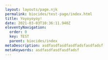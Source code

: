 ```yaml
---
layout: layouts/page.njk
permalink: biocides/test-page/index.html
title: Yoyoyoyoy!
date: 2021-03-03T10:36:11.940Z
eleventyNavigation:
  order: 0
  key: TEST
  parent: biocides/index
metaDescription: asdfasdfasdfasdfadsfasdfadsf
metaKeywords: asdfasdfasdfasdfadsf
---
```

